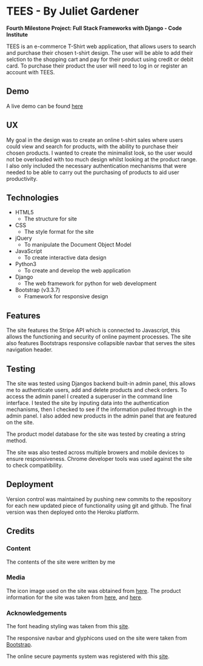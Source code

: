 # TEES - By Juliet Gardener

**Fourth Milestone Project: Full Stack Frameworks with Django - Code Institute**

TEES is an e-commerce T-Shirt web application, that allows users to search and purchase their chosen t-shirt design.
The user will be able to add their selction to the shopping cart and pay for their product using credit or debit card.
To purchase their product the user will need to log in or register an account with TEES.

## Demo

A live demo can be found [here](https://milestone-4-tees.herokuapp.com/)

## UX

My goal in the design was to create an online t-shirt sales where users could view and search for products, with the ability to purchase 
their chosen products. I wanted to create the minimalist look, so the user would not be overloaded with too much design whilst looking
at the product range. I also only included the necessary authentication mechanisms that were needed to be able to carry out the purchasing
of products to aid user productivity.

## Technologies

* HTML5
    * The structure for site
* CSS 
    * The style format for the site
* jQuery 
     * To manipulate the Document Object Model
* JavaScript
     * To create interactive data design
* Python3
     * To create and develop the web application
* Django
     * The web framework for python for web development
* Bootstrap (v3.3.7)
     * Framework for responsive design

## Features

The site features the Stripe API which is connected to Javascript, this allows the functioning and security of online payment processes.
The site also features Bootstraps responsive collapsible navbar that serves the sites navigation header.

## Testing

The site was tested using Djangos backend built-in admin panel, this allows me to authenticate users, 
add and delete products and check orders. To access the admin panel I created a superuser in the command line interface.
I tested the site by inputing data into the authentication mechanisms, then I checked to see if the information pulled through
in the admin panel. I also added new products in the admin panel that are featured on the site.

The product model database for the site was tested by creating a string method.

The site was also tested across multiple browers and mobile devices to ensure responsiveness.
Chrome developer tools was used against the site to check compatibility.

## Deployment

Version control was maintained by pushing new commits to the repository for each new updated piece of 
functionality using git and github.
The final version was then deployed onto the Heroku platform.

## Credits

### Content
The contents of the site were written by me 

### Media
The icon image used on the site was obtained from [here](https://upload.wikimedia.org/wikipedia/en/e/e5/DJKAM_Cartoon.png).
The product information for the site was taken from
[here](https://live.staticflickr.com/2780/4511611658_ec1cd61198_z.jpg), and 
[here](https://li6.rightinthebox.com/images/384x500/201603/lbrtmw1458617431185.jpg).

### Acknowledgements
The font heading styling was taken from this [site](https://fonts.google.com/).

The responsive navbar and glyphicons used on the site were taken from [Bootstrap](https://getbootstrap.com/docs/3.3/).

The online secure payments system was registered with this [site](https://stripe.com/gb).



